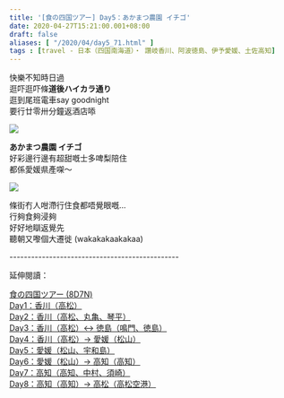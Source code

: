```yaml
---
title: '[食の四国ツアー] Day5：あかまつ農園 イチゴ'
date: 2020-04-27T15:21:00.001+08:00
draft: false
aliases: [ "/2020/04/day5_71.html" ]
tags : [travel - 日本（四国南海道）・ 讚岐香川、阿波徳島、伊予愛媛、土佐高知]
---
```


快樂不知時日過  
逛吓逛吓條**道後ハイカラ通り**  
逛到尾班電車say goodnight  
要行廿零卅分鐘返酒店㖭  

![](/images/shikoku5n.jpg)

**あかまつ農園 イチゴ**  
好彩邊行邊有超甜嘅士多啤梨陪住  
都係愛媛県產㗎～  

![](/images/shikoku5n1.jpg)

條街冇人咁滯行住食都唔覺眼嘅...  
行夠食夠浸夠  
好好地瞓返覺先  
聽朝又嚟個大遷徙 (wakakakaakakaa)  
  
\-----------------------------------------------  
  

延伸閱讀：

[食の四国ツアー (8D7N)](https://www.hidie.net/2020/05/8d7n.html)  
[Day1：香川（高松）](https://www.hidie.net/2017/08/day1.html)  
[Day2：香川（高松、丸亀、琴平）](https://www.hidie.net/2017/08/day2.html)  
[Day3：香川（高松）↔ 徳島（鳴門、徳島）](https://www.hidie.net/2017/08/day3.html)  
[Day4：香川（高松）→ 愛媛（松山）](https://www.hidie.net/2017/08/day4.html)  
[Day5：愛媛（松山、宇和島）](https://www.hidie.net/2017/08/day5.html)  
[Day6：愛媛（松山）→ 高知（高知）](https://www.hidie.net/2017/08/day6.html)  
[Day7：高知（高知、中村、須崎）](https://www.hidie.net/2017/08/day7.html)  
[Day8：高知（高知）→ 高松（高松空港）](https://www.hidie.net/2017/08/day8.html)